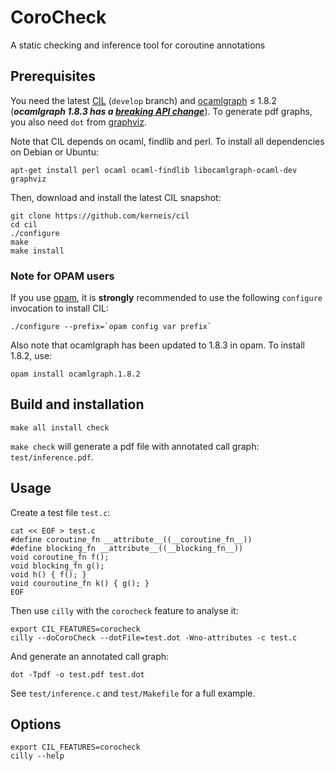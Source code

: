 # CoroCheck

A static checking and inference tool for coroutine annotations

## Prerequisites

You need the latest [CIL](http://ocaml.org/) (`develop` branch) and
[ocamlgraph](http://ocamlgraph.lri.fr/) ≤ 1.8.2 (***ocamlgraph 1.8.3 has a
[breaking API change](https://github.com/backtracking/ocamlgraph/issues/3)***).
To generate pdf graphs, you also need `dot` from
[graphviz](http://www.graphviz.org/).

Note that CIL depends on ocaml, findlib and perl.
To install all dependencies on Debian or Ubuntu:
```
apt-get install perl ocaml ocaml-findlib libocamlgraph-ocaml-dev graphviz
```

Then, download and install the latest CIL snapshot:
```
git clone https://github.com/kerneis/cil
cd cil
./configure
make
make install
```

### Note for OPAM users

If you use [opam](http://opam.ocamlpro.com/), it is **strongly**
recommended to use the following `configure` invocation to install CIL:

```
./configure --prefix=`opam config var prefix`
```

Also note that ocamlgraph has been updated to 1.8.3 in opam. To install 1.8.2,
use:

```
opam install ocamlgraph.1.8.2
```

## Build and installation

```
make all install check
```

`make check` will generate a pdf file with annotated call graph:
`test/inference.pdf`.

## Usage

Create a test file `test.c`:
```
cat << EOF > test.c
#define coroutine_fn __attribute__((__coroutine_fn__))
#define blocking_fn __attribute__((__blocking_fn__))
void coroutine_fn f();
void blocking_fn g();
void h() { f(); }
void couroutine_fn k() { g(); }
EOF
```

Then use `cilly` with the `corocheck` feature to analyse it:
```
export CIL_FEATURES=corocheck
cilly --doCoroCheck --dotFile=test.dot -Wno-attributes -c test.c
```

And generate an annotated call graph:
```
dot -Tpdf -o test.pdf test.dot
```
See `test/inference.c` and `test/Makefile` for a full example.

## Options

```
export CIL_FEATURES=corocheck
cilly --help
```
